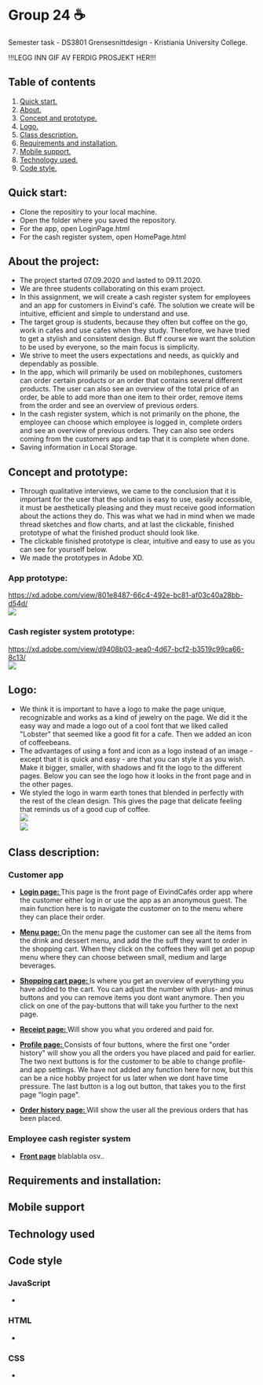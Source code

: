 # Group 24 ☕️
Semester task - DS3801 Grensesnittdesign - Kristiania University College. 

!!!LEGG INN GIF AV FERDIG PROSJEKT HER!!!

## Table of contents
1. [Quick start. ](#start)
2. [About. ](#about)
3. [Concept and prototype. ](#concept)
4. [Logo. ](#logo)
5. [Class description. ](#classdescription)
6. [Requirements and installation. ](#requirements)
7. [Mobile support. ](#mobile)
8. [Technology used. ](#technology) 
9. [Code style. ](#code)

<a name="start"></a>
## Quick start:
* Clone the repositiry to your local machine. 
* Open the folder where you saved the repository.
* For the app, open LoginPage.html
* For the cash register system, open HomePage.html

<a name="about"></a>
## About the project:
* The project started 07.09.2020 and lasted to 09.11.2020.
* We are three students collaborating on this exam project. 
* In this assignment, we will create a cash register system for employees and an app for customers in Eivind's café. The solution we create will be intuitive, efficient and simple to understand and use. 
* The target group is students, because they often but coffee on the go, work in cafes and use cafes when they study. Therefore, we have tried to get a stylish and consistent design. But ff course we want the solution to be used by everyone, so the main focus is simplicity.
* We strive to meet the users expectations and needs, as quickly and dependably as possible.
* In the app, which will primarily be used on mobilephones, customers can order certain products or an order that contains several different products. The user can also see an overview of the total price of an order, be able to add more than one item to their order, remove items from the order and see an overview of previous orders. 
* In the cash register system, which is not primarily on the phone, the employee can choose which employee is logged in, complete orders and see an overview of previous orders. They can also see orders coming from the customers app and tap that it is complete when done.
* Saving information in Local Storage.

<a name="concept"></a>
## Concept and prototype: 
* Through qualitative interviews, we came to the conclusion that it is important for the user that the solution is easy to use, easily accessible, it must be aesthetically pleasing and they must receive good information about the actions they do. This was what we had in mind when we made thread sketches and flow charts, and at last the clickable, finished prototype of what the finished product should look like.
* The clickable finished prototype is clear, intuitive and easy to use as you can see for yourself below. 
* We made the prototypes in Adobe XD. 

### App prototype:
https://xd.adobe.com/view/801e8487-66c4-492e-bc81-af03c40a28bb-d54d/ <br/>
![](Images/app-prototype.gif) 

### Cash register system prototype: 
https://xd.adobe.com/view/d9408b03-aea0-4d67-bcf2-b3519c99ca66-8c13/ <br/>
![](Images/cashregistersystem-prototype.gif)

<a name="logo"></a>
## Logo: 
* We think it is important to have a logo to make the page unique, recognizable and works as a kind of jewelry on the page. We did it the easy way and made a logo out of a cool font that we liked called "Lobster" that seemed like a good fit for a cafe. Then we added an icon of coffeebeans. 
* The advantages of using a font and icon as a logo instead of an image - except that it is quick and easy - are that you can style it as you wish. Make it bigger, smaller, with shadows and fit the logo to the different pages. Below you can see the logo how it looks in the front page and in the other pages.  
* We styled the logo in warm earth tones that blended in perfectly with the rest of the clean design. This gives the page that delicate feeling that reminds us of a good cup of coffee. <br/>
![](Images/logo1.png) <br/>
![](Images/logo2.png)

<a name="classdescription"></a>
## Class description: 

### Customer app
* **<ins>Login page: </ins>** This page is the front page of EivindCafés order app where the customer either log in or use the app as an anonymous guest. The main function here is to navigate the customer on to the menu where they can place their order. 

* **<ins>Menu page: </ins>** On the menu page the customer can see all the items from the drink and dessert menu, and add the the suff they want to order in the shopping cart. When they click on the coffees they will get an popup menu where they can choose between small, medium and large beverages. 

* **<ins>Shopping cart page: </ins>** Is where you get an overview of everything you have added to the cart. You can adjust the number with plus- and minus buttons and you can remove items you dont want anymore. Then you click on one of the pay-buttons that will take you further to the next page. 

* **<ins>Receipt page: </ins>** Will show you what you ordered and paid for. 

* **<ins>Profile page: </ins>** Consists of four buttons, where the first one "order history" will show you all the orders you have placed and paid for earlier. The two next buttons is for the customer to be able to change profile- and app settings. We have not added any function here for now, but this can be a nice hobby project for us later when we dont have time pressure. The last button is a log out button, that takes you to the first page "login page". 

* **<ins>Order history page: </ins>** Will show the user all the previous orders that has been placed. 

### Employee cash register system 
* **<ins>Front page</ins>** blablabla osv.. 

<a name="requirements"></a>
## Requirements and installation:


<a name="mobile"></a>
## Mobile support

<a name="technology"></a>
## Technology used

<a name="code"></a>
## Code style

### JavaScript
*

### HTML
*

### CSS
*
